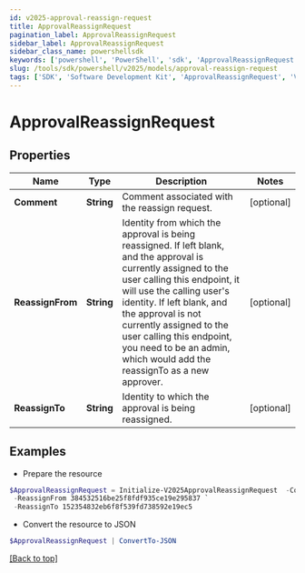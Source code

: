 ```yaml
---
id: v2025-approval-reassign-request
title: ApprovalReassignRequest
pagination_label: ApprovalReassignRequest
sidebar_label: ApprovalReassignRequest
sidebar_class_name: powershellsdk
keywords: ['powershell', 'PowerShell', 'sdk', 'ApprovalReassignRequest', 'V2025ApprovalReassignRequest'] 
slug: /tools/sdk/powershell/v2025/models/approval-reassign-request
tags: ['SDK', 'Software Development Kit', 'ApprovalReassignRequest', 'V2025ApprovalReassignRequest']
---
```



# ApprovalReassignRequest

## Properties

Name | Type | Description | Notes
------------ | ------------- | ------------- | -------------
**Comment** | **String** | Comment associated with the reassign request. | [optional] 
**ReassignFrom** | **String** | Identity from which the approval is being reassigned. If left blank, and the approval is currently assigned to the user calling this endpoint, it will use the calling user's identity. If left blank, and the approval is not currently assigned to the user calling this endpoint, you need to be an admin, which would add the reassignTo as a new approver. | [optional] 
**ReassignTo** | **String** | Identity to which the approval is being reassigned. | [optional] 

## Examples

- Prepare the resource
```powershell
$ApprovalReassignRequest = Initialize-V2025ApprovalReassignRequest  -Comment comment `
 -ReassignFrom 384532516be25f8fdf935ce19e295837 `
 -ReassignTo 152354832eb6f8f539fd738592e19ec5
```

- Convert the resource to JSON
```powershell
$ApprovalReassignRequest | ConvertTo-JSON
```


[[Back to top]](#) 

